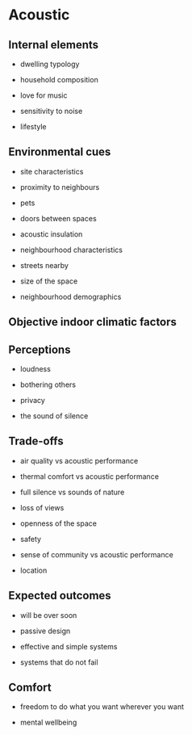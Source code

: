 # Acoustic

## Internal elements

* dwelling typology

* household composition

* love for music

* sensitivity to noise

* lifestyle



## Environmental cues

* site characteristics

* proximity to neighbours

* pets

* doors between spaces

* acoustic insulation

* neighbourhood characteristics

* streets nearby

* size of the space

* neighbourhood demographics





## Objective indoor climatic factors



## Perceptions

* loudness

* bothering others

* privacy

* the sound of silence


## Trade-offs


*  air quality vs acoustic performance

*  thermal comfort vs acoustic performance

*  full silence vs sounds of nature

*  loss of views

*  openness of the space

*  safety

*  sense of community vs acoustic performance

*  location



## Expected outcomes

*  will be over soon

*  passive design

*  effective and simple systems

*  systems that do not fail



## Comfort

*  freedom to do what you want wherever you want

*  mental wellbeing




